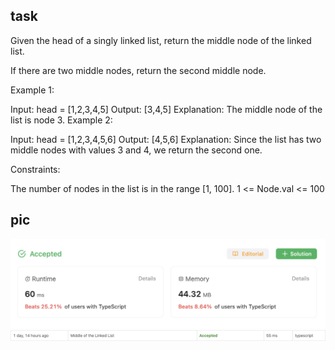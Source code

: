## task
Given the head of a singly linked list, return the middle node of the linked list.

If there are two middle nodes, return the second middle node.

 

Example 1:


Input: head = [1,2,3,4,5]
Output: [3,4,5]
Explanation: The middle node of the list is node 3.
Example 2:


Input: head = [1,2,3,4,5,6]
Output: [4,5,6]
Explanation: Since the list has two middle nodes with values 3 and 4, we return the second one.
 

Constraints:

The number of nodes in the list is in the range [1, 100].
1 <= Node.val <= 100
## pic 
![w](https://github.com/AV-Loginova/LeetCode/blob/main/TS/MiddleOfTheLinkedList/image.png?raw=true)
![w](https://github.com/AV-Loginova/LeetCode/blob/main/TS/MiddleOfTheLinkedList/table.png?raw=true)
